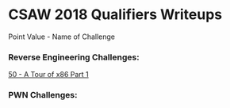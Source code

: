# CSAW 2018 Qualifiers Writeups

Point Value - Name of Challenge

### Reverse Engineering Challenges:  
[50 - A Tour of x86 Part 1](https://github.com/joshua-vr/CTF/tree/master/2018%20CSAW/50%20-%20A%20Tour%20of%20x86%20Part%201)
  
### PWN Challenges:
